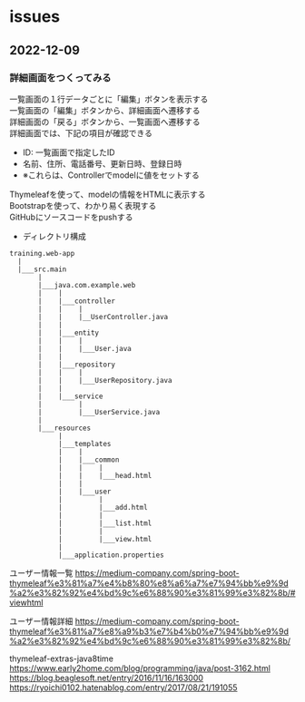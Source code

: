 # issues

## 2022-12-09

### 詳細画面をつくってみる

一覧画面の１行データごとに「編集」ボタンを表示する  
一覧画面の「編集」ボタンから、詳細画面へ遷移する  
詳細画面の「戻る」ボタンから、一覧画面へ遷移する  
詳細画面では、下記の項目が確認できる  

- ID: 一覧画面で指定したID  
- 名前、住所、電話番号、更新日時、登録日時  
- ※これらは、Controllerでmodelに値をセットする  

Thymeleafを使って、modelの情報をHTMLに表示する  
Bootstrapを使って、わかり易く表現する  
GitHubにソースコードをpushする  

- ディレクトリ構成

```plaintext
training.web-app
  |
  |___src.main
       |
       |___java.com.example.web
       |    |
       |    |___controller
       |    |    |
       |    |    |__UserController.java
       |    |
       |    |___entity
       |    |    |
       |    |    |___User.java
       |    |
       |    |___repository
       |    |    |
       |    |    |___UserRepository.java
       |    |
       |    |___service
       |         |
       |         |___UserService.java
       |
       |___resources
            |
            |___templates
            |    |
            |    |___common
            |    |    |
            |    |    |___head.html
            |    |
            |    |___user
            |         |
            |         |___add.html
            |         |
            |         |___list.html
            |         |
            |         |___view.html
            |
            |___application.properties
```

ユーザー情報一覧
<https://medium-company.com/spring-boot-thymeleaf%e3%81%a7%e4%b8%80%e8%a6%a7%e7%94%bb%e9%9d%a2%e3%82%92%e4%bd%9c%e6%88%90%e3%81%99%e3%82%8b/#viewhtml>

ユーザー情報詳細
<https://medium-company.com/spring-boot-thymeleaf%e3%81%a7%e8%a9%b3%e7%b4%b0%e7%94%bb%e9%9d%a2%e3%82%92%e4%bd%9c%e6%88%90%e3%81%99%e3%82%8b/>

thymeleaf-extras-java8time
<https://www.early2home.com/blog/programming/java/post-3162.html>
<https://blog.beaglesoft.net/entry/2016/11/16/163000>
<https://ryoichi0102.hatenablog.com/entry/2017/08/21/191055>
